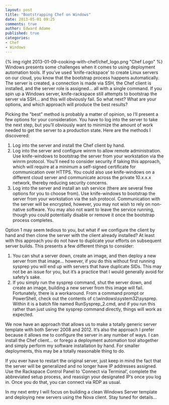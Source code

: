 ```yaml
---
layout: post
title: "Bootstrapping Chef on Windows"
date: 2013-05-01 09:25
comments: true
author: Edward Adame
published: true
categories: 
- Chef
- Windows
---
```

{% img right 2013-01-09-cooking-with-chef/chef_logo.png "Chef Logo" %}
Windows presents some challenges when it comes to using deployment automation tools.  If you’ve used 'knife-rackspace' to create Linux servers on our cloud, you know that the bootstrap process happens automatically.  The server is created, a connection is made via SSH, the Chef client is installed, and the server role is assigned… all with a single command.  If you spin up a Windows server, knife-rackspace still attempts to bootstrap the server via SSH… and this will obviously fail.  So what next?  What are your options, and which approach will produce the best results?<!--More-->
 
Picking the "best" method is probably a matter of opinion, so I’ll present a few options for your consideration.  You have to log into the server to take the next step, but you’ll obviously want to minimize the amount of work needed to get the server to a production state.  Here are the methods I discovered:
 
1. Log into the server and install the Chef client by hand.
2. Log into the server and configure winrm to allow remote administration.  Use knife-windows to bootstrap the server from your workstation via the winrm protocol.  You’ll need to consider security if taking this approach, which will require at a minimum a self-signed certificate for communication over HTTPS.  You could also use knife-windows on a different cloud server and communicate across the private 10.x.x.x network, thereby reducing security concerns.
3. Log into the server and install an ssh service (there are several free options for you to choose from).  Use knife-windows to bootstrap the server from your workstation via the ssh protocol.  Communication with the server will be encrypted, however, you may not wish to rely on non-native software.  You may also not want to leave the service running, though you could potentially disable or remove it once the bootstrap process completes.
 
Option 1 may seem tedious to you, but what if we configure the client by hand and then clone the server with the client already installed?  At least with this approach you do not have to duplicate your efforts on subsequent server builds.  This presents a few different things to consider:
 
1. You can shut a server down, create an image, and then deploy a new server from that image… however, if you do this without first running sysprep you will end up with servers that have duplicate SIDs.  This may not be an issue for you, but it’s a practice that I would generally avoid for safety’s sake.
2. If you simply run the sysprep command, shut the server down, and create an image, building a new server from this image will fail.  Fortunately, there is a workaround.   From a command prompt or PowerShell, check out the contents of c:\windows\system32\sysprep.  Within it is a batch file named RunSysprep_2.cmd, and if you run this rather than just using the sysprep command directly, things will work as expected.
 
We now have an approach that allows us to make a totally generic server template with both Server 2008 and 2012.  It’s also the approach I prefer because it allows me to configure the server in any number of ways.  I can install the Chef client… or forego a deployment automation tool altogether and simply perform my software installation by hand.  For smaller deployments, this may be a totally reasonable thing to do.
 
If you ever have to restart the original server, just keep in mind the fact that the server will be generalized and no longer have IP addresses assigned.  Use the Rackspace Control Panel to ‘Connect via Terminal’, complete the abbreviated setup process, and reassign your designated IP’s once you log in.  Once you do that, you can connect via RDP as usual.
 
In my next entry I will focus on building a clean Windows Server template and deploying new servers using the Nova client.  Stay tuned for details…